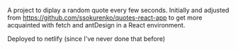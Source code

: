 A project to diplay a random quote every few seconds.
Initially  and adjusted from https://github.com/ssokurenko/quotes-react-app to get more acquainted with fetch and antDesign in a React environment. 

Deployed to netlify (since I've never done that before)

